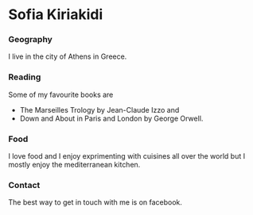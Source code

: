 # Sofia Kiriakidi

### Geography
I live in the city of Athens in Greece.

### Reading
Some of my favourite books are 
- The Marseilles Trology by Jean-Claude Izzo and 
- Down and About in Paris and London by George Orwell.

### Food
I love food and I enjoy exprimenting with cuisines all over the world but I mostly enjoy the mediterranean kitchen.

### Contact
The best way to get in touch with me is on facebook.
